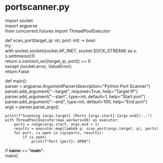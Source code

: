# portscanner.py
import socket  
import argparse  
from concurrent.futures import ThreadPoolExecutor  

def scan_port(target_ip: str, port: int) -> bool:  
    try:  
        with socket.socket(socket.AF_INET, socket.SOCK_STREAM) as s:  
            s.settimeout(1)  
            return s.connect_ex((target_ip, port)) == 0  
    except (socket.error, ValueError):  
        return False  

def main():  
    parser = argparse.ArgumentParser(description="Python Port Scanner")  
    parser.add_argument("--target", required=True, help="Target IP")  
    parser.add_argument("--start", type=int, default=1, help="Start port")  
    parser.add_argument("--end", type=int, default=100, help="End port")  
    args = parser.parse_args()  

    print(f"Scanning {args.target} (Ports {args.start}-{args.end})...")  
    with ThreadPoolExecutor(max_workers=50) as executor:  
        ports = range(args.start, args.end + 1)  
        results = executor.map(lambda p: scan_port(args.target, p), ports)  
        for port, is_open in zip(ports, results):  
            if is_open:  
                print(f"Port {port}: OPEN")  

if __name__ == "__main__":  
    main()  
